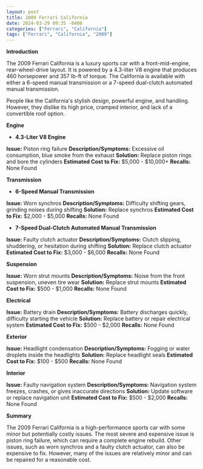 ```yaml
---
layout: post
title: 2009 Ferrari California
date: 2024-03-29 09:35 -0400
categories: ["Ferrari", "California"]
tags: ["Ferrari", "California", "2009"]
---
```

**Introduction**

The 2009 Ferrari California is a luxury sports car with a front-mid-engine, rear-wheel-drive layout. It is powered by a 4.3-liter V8 engine that produces 460 horsepower and 357 lb-ft of torque. The California is available with either a 6-speed manual transmission or a 7-speed dual-clutch automated manual transmission.

People like the California's stylish design, powerful engine, and handling. However, they dislike its high price, cramped interior, and lack of a convertible roof option.

**Engine**

* **4.3-Liter V8 Engine**

**Issue:** Piston ring failure
**Description/Symptoms:** Excessive oil consumption, blue smoke from the exhaust
**Solution:** Replace piston rings and bore the cylinders
**Estimated Cost to Fix:** $5,000 - $10,000+
**Recalls:** None Found

**Transmission**

* **6-Speed Manual Transmission**

**Issue:** Worn synchros
**Description/Symptoms:** Difficulty shifting gears, grinding noises during shifting
**Solution:** Replace synchros
**Estimated Cost to Fix:** $2,000 - $5,000
**Recalls:** None Found

* **7-Speed Dual-Clutch Automated Manual Transmission**

**Issue:** Faulty clutch actuator
**Description/Symptoms:** Clutch slipping, shuddering, or hesitation during shifting
**Solution:** Replace clutch actuator
**Estimated Cost to Fix:** $3,000 - $6,000
**Recalls:** None Found

**Suspension**

**Issue:** Worn strut mounts
**Description/Symptoms:** Noise from the front suspension, uneven tire wear
**Solution:** Replace strut mounts
**Estimated Cost to Fix:** $500 - $1,000
**Recalls:** None Found

**Electrical**

**Issue:** Battery drain
**Description/Symptoms:** Battery discharges quickly, difficulty starting the vehicle
**Solution:** Replace battery or repair electrical system
**Estimated Cost to Fix:** $500 - $2,000
**Recalls:** None Found

**Exterior**

**Issue:** Headlight condensation
**Description/Symptoms:** Fogging or water droplets inside the headlights
**Solution:** Replace headlight seals
**Estimated Cost to Fix:** $100 - $500
**Recalls:** None Found

**Interior**

**Issue:** Faulty navigation system
**Description/Symptoms:** Navigation system freezes, crashes, or gives inaccurate directions
**Solution:** Update software or replace navigation unit
**Estimated Cost to Fix:** $500 - $2,000
**Recalls:** None Found

**Summary**

The 2009 Ferrari California is a high-performance sports car with some minor but potentially costly issues. The most severe and expensive issue is piston ring failure, which can require a complete engine rebuild. Other issues, such as worn synchros and a faulty clutch actuator, can also be expensive to fix. However, many of the issues are relatively minor and can be repaired for a reasonable cost.

